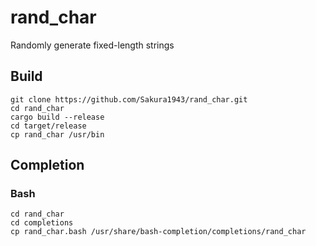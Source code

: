 # rand_char
Randomly generate fixed-length strings

## Build
```shell
git clone https://github.com/Sakura1943/rand_char.git
cd rand_char
cargo build --release
cd target/release
cp rand_char /usr/bin
```

## Completion
### Bash
```shell
cd rand_char
cd completions
cp rand_char.bash /usr/share/bash-completion/completions/rand_char
```
